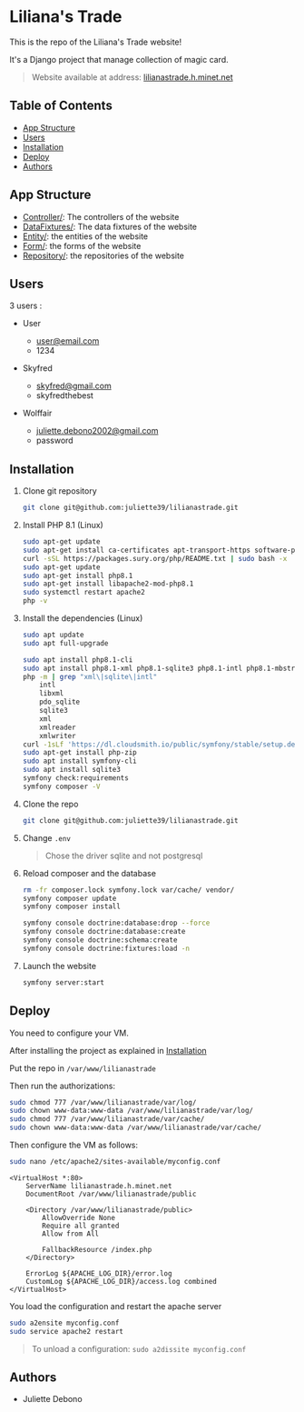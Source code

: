 # Liliana's Trade

This is the repo of the Liliana's Trade website!

It's a Django project that manage collection of magic card.

> Website available at address: [lilianastrade.h.minet.net](http://lilianastrade.h.minet.net)

## Table of Contents

- [App Structure](#app-structure)
- [Users](#users)
- [Installation](#installation)
- [Deploy](#deploy)
- [Authors](#authors)

## App Structure

- [Controller/](src/Controller): The controllers of the website
- [DataFixtures/](src/DataFixtures): The data fixtures of the website
- [Entity/](src/Entity): the entities of the website
- [Form/](src/Form): the forms of the website
- [Repository/](src/Repository): the repositories of the website

## Users

3 users :

* User
  * user@email.com
  * 1234

* Skyfred
  * skyfred@gmail.com
  * skyfredthebest

* Wolffair
  * juliette.debono2002@gmail.com
  * password

## Installation

1. Clone git repository

    ```bash
    git clone git@github.com:juliette39/lilianastrade.git
    ```
   
2. Install PHP 8.1 (Linux)

    ```bash
    sudo apt-get update
    sudo apt-get install ca-certificates apt-transport-https software-properties-common wget curl lsb-release
    curl -sSL https://packages.sury.org/php/README.txt | sudo bash -x
    sudo apt-get update
    sudo apt-get install php8.1
    sudo apt-get install libapache2-mod-php8.1
    sudo systemctl restart apache2
    php -v
    ```

3. Install the dependencies (Linux)

    ```bash
    sudo apt update
    sudo apt full-upgrade
    
    sudo apt install php8.1-cli
    sudo apt install php8.1-xml php8.1-sqlite3 php8.1-intl php8.1-mbstring
    php -m | grep "xml\|sqlite\|intl"
        intl
        libxml
        pdo_sqlite
        sqlite3
        xml
        xmlreader
        xmlwriter
    curl -1sLf 'https://dl.cloudsmith.io/public/symfony/stable/setup.deb.sh' | sudo -E bash
    sudo apt-get install php-zip
    sudo apt install symfony-cli
    sudo apt install sqlite3
    symfony check:requirements
    symfony composer -V
   ```
   
4. Clone the repo

    ```bash
    git clone git@github.com:juliette39/lilianastrade.git
    ```

5. Change `.env`

    > Chose the driver sqlite and not postgresql

6. Reload composer and the database

    ```bash
    rm -fr composer.lock symfony.lock var/cache/ vendor/
    symfony composer update
    symfony composer install
   
    symfony console doctrine:database:drop --force
    symfony console doctrine:database:create
    symfony console doctrine:schema:create
    symfony console doctrine:fixtures:load -n
    ```

7. Launch the website

    ```bash
    symfony server:start
    ```

## Deploy

You need to configure your VM.

After installing the project as explained in [Installation](#installation)

Put the repo in `/var/www/lilianastrade`

Then run the authorizations:

```bash
sudo chmod 777 /var/www/lilianastrade/var/log/
sudo chown www-data:www-data /var/www/lilianastrade/var/log/
sudo chmod 777 /var/www/lilianastrade/var/cache/
sudo chown www-data:www-data /var/www/lilianastrade/var/cache/
```

Then configure the VM as follows:

```bash
sudo nano /etc/apache2/sites-available/myconfig.conf
```

```
<VirtualHost *:80>
    ServerName lilianastrade.h.minet.net
    DocumentRoot /var/www/lilianastrade/public

    <Directory /var/www/lilianastrade/public>
        AllowOverride None
        Require all granted
        Allow from All

        FallbackResource /index.php
    </Directory>

    ErrorLog ${APACHE_LOG_DIR}/error.log
    CustomLog ${APACHE_LOG_DIR}/access.log combined
</VirtualHost>
```

You load the configuration and restart the apache server
```bash
sudo a2ensite myconfig.conf
sudo service apache2 restart
```

> To unload a configuration: `sudo a2dissite myconfig.conf`

## Authors

- Juliette Debono
